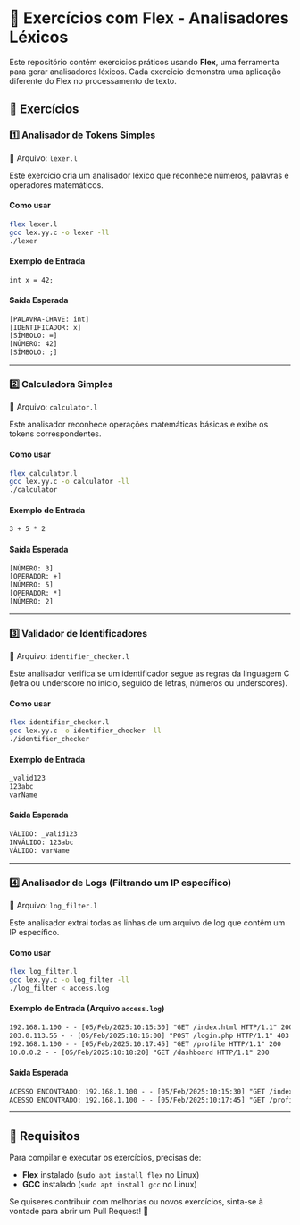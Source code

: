 # 🚀 Exercícios com Flex - Analisadores Léxicos

Este repositório contém exercícios práticos usando **Flex**, uma ferramenta para gerar analisadores léxicos. Cada exercício demonstra uma aplicação diferente do Flex no processamento de texto.

## 📌 Exercícios

### 1️⃣ **Analisador de Tokens Simples**

📄 Arquivo: `lexer.l`

Este exercício cria um analisador léxico que reconhece números, palavras e operadores matemáticos.

#### **Como usar**
```sh
flex lexer.l
gcc lex.yy.c -o lexer -ll
./lexer
```

#### **Exemplo de Entrada**
```txt
int x = 42;
```

#### **Saída Esperada**
```txt
[PALAVRA-CHAVE: int]
[IDENTIFICADOR: x]
[SÍMBOLO: =]
[NÚMERO: 42]
[SÍMBOLO: ;]
```

---

### 2️⃣ **Calculadora Simples**

📄 Arquivo: `calculator.l`

Este analisador reconhece operações matemáticas básicas e exibe os tokens correspondentes.

#### **Como usar**
```sh
flex calculator.l
gcc lex.yy.c -o calculator -ll
./calculator
```

#### **Exemplo de Entrada**
```txt
3 + 5 * 2
```

#### **Saída Esperada**
```txt
[NÚMERO: 3]
[OPERADOR: +]
[NÚMERO: 5]
[OPERADOR: *]
[NÚMERO: 2]
```

---

### 3️⃣ **Validador de Identificadores**

📄 Arquivo: `identifier_checker.l`

Este analisador verifica se um identificador segue as regras da linguagem C (letra ou underscore no início, seguido de letras, números ou underscores).

#### **Como usar**
```sh
flex identifier_checker.l
gcc lex.yy.c -o identifier_checker -ll
./identifier_checker
```

#### **Exemplo de Entrada**
```txt
_valid123
123abc
varName
```

#### **Saída Esperada**
```txt
VÁLIDO: _valid123
INVÁLIDO: 123abc
VÁLIDO: varName
```

---

### 4️⃣ **Analisador de Logs (Filtrando um IP específico)**

📄 Arquivo: `log_filter.l`

Este analisador extrai todas as linhas de um arquivo de log que contêm um IP específico.

#### **Como usar**
```sh
flex log_filter.l
gcc lex.yy.c -o log_filter -ll
./log_filter < access.log
```

#### **Exemplo de Entrada (Arquivo `access.log`)**
```txt
192.168.1.100 - - [05/Feb/2025:10:15:30] "GET /index.html HTTP/1.1" 200
203.0.113.55 - - [05/Feb/2025:10:16:00] "POST /login.php HTTP/1.1" 403
192.168.1.100 - - [05/Feb/2025:10:17:45] "GET /profile HTTP/1.1" 200
10.0.0.2 - - [05/Feb/2025:10:18:20] "GET /dashboard HTTP/1.1" 200
```

#### **Saída Esperada**
```txt
ACESSO ENCONTRADO: 192.168.1.100 - - [05/Feb/2025:10:15:30] "GET /index.html HTTP/1.1" 200
ACESSO ENCONTRADO: 192.168.1.100 - - [05/Feb/2025:10:17:45] "GET /profile HTTP/1.1" 200
```

---

## 📌 **Requisitos**
Para compilar e executar os exercícios, precisas de:
- **Flex** instalado (`sudo apt install flex` no Linux)
- **GCC** instalado (`sudo apt install gcc` no Linux)

Se quiseres contribuir com melhorias ou novos exercícios, sinta-se à vontade para abrir um Pull Request! 🚀

